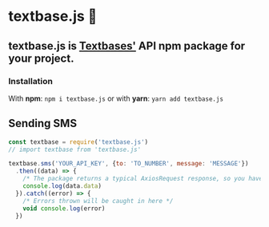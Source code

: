 # textbase.js 🧬

## textbase.js is [Textbases'](https://textbase.us/) API npm package for your project.

### Installation
With **npm**: ```npm i textbase.js``` or with **yarn**: ```yarn add textbase.js```

## Sending SMS
```js
const textbase = require('textbase.js')
// import textbase from 'textbase.js'

textbase.sms('YOUR_API_KEY', {to: 'TO_NUMBER', message: 'MESSAGE'})
  .then((data) => {
    /* The package returns a typical AxiosRequest response, so you have to get the data from the response */
    console.log(data.data)
  }).catch((error) => {
    /* Errors thrown will be caught in here */
    void console.log(error)
  }) 
```